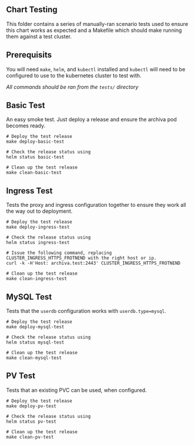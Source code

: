 ## Chart Testing

This folder contains a series of manually-ran scenario tests used to ensure this chart works as expected and a Makefile which should make running them against a test cluster.

## Prerequisits

You will need `make`, `helm`, and `kubectl` installed and `kubectl` will need to be configured to use to the kubernetes cluster to test with.

_All commands should be ran from the `tests/` directory_

## Basic Test

An easy smoke test. Just deploy a release and ensure the archiva pod becomes ready.

```
# Deploy the test release
make deploy-basic-test

# Check the release status using
helm status basic-test

# Clean up the test release
make clean-basic-test
```

## Ingress Test

Tests the proxy and ingress configuration together to ensure they work all the way out to deployment.

```
# Deploy the test release
make deploy-ingress-test

# Check the release status using
helm status ingress-test

# Issue the following command, replacing CLUSTER_INGRESS_HTTPS_FROTNEND with the right host or ip.
curl -k -H'Host: archiva.test:2443' CLUSTER_INGRESS_HTTPS_FROTNEND

# Clean up the test release
make clean-ingress-test
```

## MySQL Test

Tests that the `userdb` configuration works with `userdb.type=mysql`.

```
# Deploy the test release
make deploy-mysql-test

# Check the release status using
helm status mysql-test

# Clean up the test release
make clean-mysql-test
```

## PV Test

Tests that an existing PVC can be used, when configured.

```
# Deploy the test release
make deploy-pv-test

# Check the release status using
helm status pv-test

# Clean up the test release
make clean-pv-test
```
